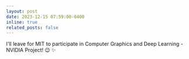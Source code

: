 ```yaml
---
layout: post
date: 2023-12-15 07:59:00-0400
inline: true
related_posts: false
---
```


I'll leave for MIT to participate in Computer Graphics and Deep Learning - NVIDIA
Project!  :wink: :sparkles:
